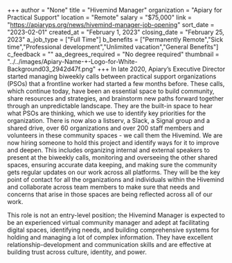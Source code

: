 +++
author = "None"
title = "Hivemind Manager"
organization = "Apiary for Practical Support"
location = "Remote"
salary = "$75,000"
link = "https://apiaryps.org/news/hivemind-manager-job-opening"
sort_date = "2023-02-01"
created_at = "February 1, 2023"
closing_date = "February 25, 2023"
a_job_type = ["Full Time"]
b_benefits = ["Permanently Remote","Sick time","Professional development","Unlimited vacation","General Benefits"]
c_feedback = ""
aa_degrees_required = "No degree required"
thumbnail = "../../images/Apiary-Name-+-Logo-for-White-Background03_2942d47f.png"
+++
In late 2020, Apiary’s Executive Director started managing biweekly calls between practical support organizations (PSOs) that a frontline worker had started a few months before. These calls, which continue today, have been an essential space to build community, share resources and strategies, and brainstorm new paths forward together through an unpredictable landscape. They are the built-in space to hear what PSOs are thinking, which we use to identify key priorities for the organization. There is now also a listserv, a Slack, a Signal group and a shared drive, over 60 organizations and over 200 staff members and volunteers in these community spaces - we call them the Hivemind. We are now hiring someone to hold this project and identify ways for it to improve and deepen. This includes organizing internal and external speakers to present at the biweekly calls, monitoring and overseeing the other shared spaces, ensuring accurate data keeping, and making sure the community gets regular updates on our work across all platforms. They will be the key point of contact for all the organizations and individuals within the Hivemind and collaborate across team members to make sure that needs and concerns that arise in those spaces are being reflected across all of our work.

This role is not an entry-level position; the Hivemind Manager is expected to be an experienced virtual community manager and adept at facilitating digital spaces, identifying needs, and building comprehensive systems for holding and managing a lot of complex information. They have excellent relationship-development and communication skills and are effective at building trust across culture, identity, and power.